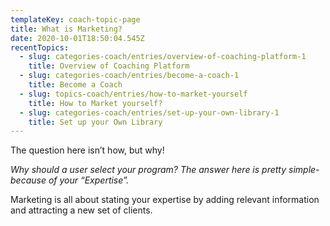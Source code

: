 ```yaml
---
templateKey: coach-topic-page
title: What is Marketing?
date: 2020-10-01T18:50:04.545Z
recentTopics:
  - slug: categories-coach/entries/overview-of-coaching-platform-1
    title: Overview of Coaching Platform
  - slug: categories-coach/entries/become-a-coach-1
    title: Become a Coach
  - slug: topics-coach/entries/how-to-market-yourself
    title: How to Market yourself?
  - slug: categories-coach/entries/set-up-your-own-library-1
    title: Set up your Own Library
---
```

The question here isn’t how, but why!

_Why should a user select your program? The answer here is pretty simple- because of your “Expertise”._ 

Marketing is all about stating your expertise by adding relevant information and attracting a new set of clients.
